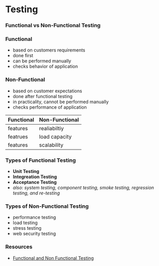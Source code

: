 # Testing

### Functional vs Non-Functional Testing


### Functional
- based on customers requirements
- done first
- can be performed manually
- checks behavior of application

### Non-Functional 
- based on customer expectations
- done after functional testing
- in practicality, cannot be performed manually
- checks performance of application


| Functional | Non-Functional |
 | --- | --- |
| features | realiabiltiy |
| featrues | load capacity |
| features | scalability |


### Types of Functional Testing
- **Unit Testing**
- **Integreation Testing**
- **Acceptance Testing**
- *also: system testing, component testing, smoke testing, regression testing, and re-testing*

### Types of Non-Functional Testing
- performance testing
- load testing
- stress testing
- web security testing



### Resources
- [Functional and Non Functional Testing](https://www.youtube.com/watch?v=1pm3s6riSOE)
